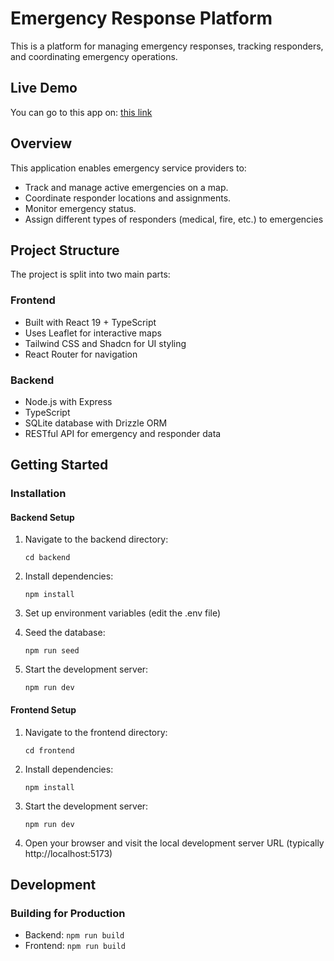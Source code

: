 # Emergency Response Platform

This is a platform for managing emergency responses, tracking responders, and coordinating emergency operations.

## Live Demo
You can go to this app on: [this link](https://emergency-platform-frontend.onrender.com/)

## Overview

This application enables emergency service providers to:
- Track and manage active emergencies on a map.
- Coordinate responder locations and assignments.
- Monitor emergency status.
- Assign different types of responders (medical, fire, etc.) to emergencies

## Project Structure

The project is split into two main parts:

### Frontend
- Built with React 19 + TypeScript
- Uses Leaflet for interactive maps
- Tailwind CSS and Shadcn for UI styling
- React Router for navigation

### Backend
- Node.js with Express
- TypeScript
- SQLite database with Drizzle ORM
- RESTful API for emergency and responder data


## Getting Started

### Installation

#### Backend Setup
1. Navigate to the backend directory:
   ```
   cd backend
   ```

2. Install dependencies:
   ```
   npm install
   ```

3. Set up environment variables (edit the .env file)

4. Seed the database:
   ```
   npm run seed
   ```

5. Start the development server:
   ```
   npm run dev
   ```

#### Frontend Setup
1. Navigate to the frontend directory:
   ```
   cd frontend
   ```

2. Install dependencies:
   ```
   npm install
   ```

3. Start the development server:
   ```
   npm run dev
   ```

4. Open your browser and visit the local development server URL (typically http://localhost:5173)

## Development

### Building for Production
- Backend: `npm run build`
- Frontend: `npm run build`


